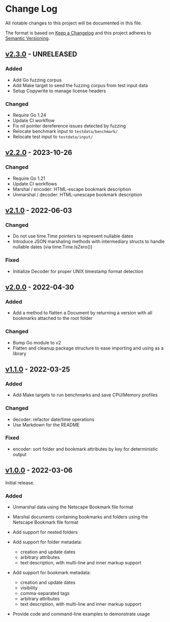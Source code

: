 # Change Log

All notable changes to this project will be documented in this file.

The format is based on [Keep a Changelog](https://keepachangelog.com/) and this
project adheres to [Semantic Versioning](https://semver.org/).

## [v2.3.0](https://github.com/virtualtam/netscape-go/releases/tag/v2.3.0) - UNRELEASED
### Added

- Add Go fuzzing corpus
- Add Make target to seed the fuzzing corpus from test input data
- Setup Copywrite to manage license headers

### Changed

- Require Go 1.24
- Update CI workflow
- Fix nil pointer dereference issues detected by fuzzing
- Relocate benchmark input to `testdata/benchmark/`
- Relocate test input to `testdata/input/`


## [v2.2.0](https://github.com/virtualtam/netscape-go/releases/tag/v2.2.0) - 2023-10-26
### Changed

- Require Go 1.21
- Update CI workflows
- Marshal / encoder: HTML-escape bookmark description
- Unmarshal / decoder: HTML-unescape bookmark description


## [v2.1.0](https://github.com/virtualtam/netscape-go/releases/tag/v2.1.0) - 2022-06-03
### Changed

- Do not use time.Time pointers to represent nullable dates
- Introduce JSON marshaling methods with intermediary structs to handle nullable
  dates (via time.Time.IsZero())

### Fixed

- Initialize Decoder for proper UNIX timestamp format detection


## [v2.0.0](https://github.com/virtualtam/netscape-go/releases/tag/v2.0.0) - 2022-04-30
### Added

- Add a method to flatten a Document by returning a version with all bookmarks
  attached to the root folder

### Changed

- Bump Go module to v2
- Flatten and cleanup package structure to ease importing and using as a library


## [v1.1.0](https://github.com/virtualtam/netscape-go/releases/tag/v1.1.0) - 2022-03-25
### Added

- Add Make targets to run benchmarks and save CPU/Memory profiles

### Changed

- decoder: refactor date/time operations
- Use Markdown for the README

### Fixed

- encoder: sort folder and bookmark attributes by key for deterministic output


## [v1.0.0](https://github.com/virtualtam/netscape-go/releases/tag/v1.0.0) - 2022-03-06

Initial release.

### Added

- Unmarshal data using the Netscape Bookmark file format
- Marshal documents containing bookmarks and folders using the Netscape Bookmark
  file format
- Add support for nested folders
- Add support for folder metadata:

  - creation and update dates
  - arbitrary attributes
  - text description, with multi-line and inner markup support

- Add support for bookmark metadata:

  - creation and update dates
  - visibility
  - comma-separated tags
  - arbitrary attributes
  - text description, with multi-line and inner markup support

- Provide code and command-line examples to demonstrate usage
